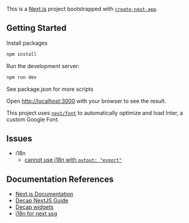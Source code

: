 This is a [Next.js](https://nextjs.org/) project bootstrapped with [`create-next-app`](https://github.com/vercel/next.js/tree/canary/packages/create-next-app).

## Getting Started

Install packages

```bash
npm install
```

Run the development server:

```bash
npm run dev
```

See package.json for more scripts

Open [http://localhost:3000](http://localhost:3000) with your browser to see the result.

This project uses [`next/font`](https://nextjs.org/docs/basic-features/font-optimization) to automatically optimize and load Inter, a custom Google Font.

## Issues

- i18n
  - [cannot use i18n with `output: "export"`](https://nextjs.org/docs/messages/export-no-i18n)

## Documentation References

- [Next.js Documentation](https://nextjs.org/docs)
- [Decap NextJS Guide](https://decapcms.org/docs/nextjs/)
- [Decap widgets](https://decapcms.org/docs/widgets/#text)
- [i18n for next ssg](https://github.com/yrobot-demo/i18next-ssg/tree/master)
